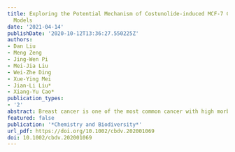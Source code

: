 ```yaml
---
title: Exploring the Potential Mechanism of Costunolide-induced MCF-7 Cells Apoptosis by Multi-spectroscopy, Molecular Docking and Cell Experiments
  Models
date: '2021-04-14'
publishDate: '2020-10-12T13:36:27.550225Z'
authors:
- Dan Liu
- Meng Zeng
- Jing-Wen Pi
- Mei-Jia Liu
- Wei-Zhe Ding
- Xue-Ying Mei
- Jian-Li Liu*
- Xiang-Yu Cao*
publication_types:
- '2'
abstract: Breast cancer is one of the most common cancer with high morbidity and mortality in women. This study aimed to explore the potential mechanism of costunolide inducing MCF‐7 cells apoptosis by multi‐spectroscopy, molecular docking, and cell experiments. The results manifested that costunolide interacted with calf thymus DNA (ct‐DNA) in a spontaneous manner, and the minor groove as the preferential binding mode. Furthermore, costunolide inhibited cell proliferation and colony formation. Hoechst 33258 staining showed that cell apoptosis induced by costunolide might be related to DNA damage. The apoptosis mechanism relied on regulating the protein expression of Bax, Bcl‐2, p53, Caspase‐3 and the activation of p38MAPK and nuclear factor κB (NF‐κB) pathways. This study will provide some experimental basis and potential therapeutic strategy for breast cancer treatment.
featured: false
publication: '*Chemistry and Biodiversity*'
url_pdf: https://doi.org/10.1002/cbdv.202001069
doi: 10.1002/cbdv.202001069
---
```


